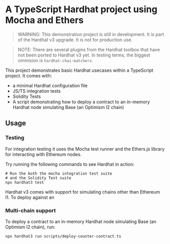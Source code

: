 # A TypeScript Hardhat project using Mocha and Ethers

> WARNING: This demonstration project is still in development. It is part of the Hardhat v3 upgrade. It is not for production use.

> NOTE: There are several plugins from the Hardhat toolbox that have not been ported to Hardhat v3 yet. In testing terms, the biggest ommision is `hardhat-chai-matchers`.

This project demonstrates basic Hardhat usecases within a TypeScript project. It comes with:

* a minimal Hardhat configuration file
* JS/TS integration tests
* Solidity Tests
* A script demonstrating how to deploy a contract to an in-memory Hardhat node simulating Base (an Optimism l2 chain)

## Usage

### Testing

For integration testing it uses the Mocha test runner and the Ethers.js library for interacting with Ethereum nodes.

Try running the following commands to see Hardhat in action:

```shell
# Run the both the mocha integration test suite
# and the Solidity Test suite
npx hardhat3 test
```

Hardhat v3 comes with support for simulating chains other than Ethereum l1. To deploy against an

### Multi-chain support

To deploy a contract to an in-memory Hardhat node simulating Base (an Optimism l2 chain), run:

```shell
npx hardhat3 run scripts/deploy-counter-contract.ts
```
